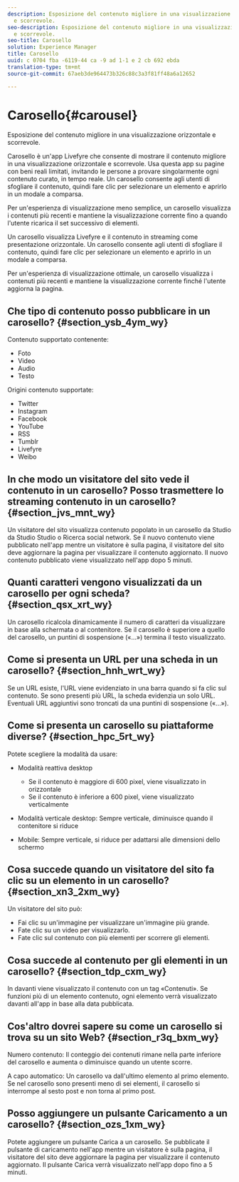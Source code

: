 ```yaml
---
description: Esposizione del contenuto migliore in una visualizzazione orizzontale
  e scorrevole.
seo-description: Esposizione del contenuto migliore in una visualizzazione orizzontale
  e scorrevole.
seo-title: Carosello
solution: Experience Manager
title: Carosello
uuid: c 0704 fba -6119-44 ca -9 ad 1-1 e 2 cb 692 ebda
translation-type: tm+mt
source-git-commit: 67aeb3de964473b326c88c3a3f81ff48a6a12652

---
```



# Carosello{#carousel}

Esposizione del contenuto migliore in una visualizzazione orizzontale e scorrevole.

Carosello è un'app Livefyre che consente di mostrare il contenuto migliore in una visualizzazione orizzontale e scorrevole. Usa questa app su pagine con beni reali limitati, invitando le persone a provare singolarmente ogni contenuto curato, in tempo reale. Un carosello consente agli utenti di sfogliare il contenuto, quindi fare clic per selezionare un elemento e aprirlo in un modale a comparsa.

Per un'esperienza di visualizzazione meno semplice, un carosello visualizza i contenuti più recenti e mantiene la visualizzazione corrente fino a quando l'utente ricarica il set successivo di elementi.

Un carosello visualizza Livefyre e il contenuto in streaming come presentazione orizzontale. Un carosello consente agli utenti di sfogliare il contenuto, quindi fare clic per selezionare un elemento e aprirlo in un modale a comparsa.

Per un'esperienza di visualizzazione ottimale, un carosello visualizza i contenuti più recenti e mantiene la visualizzazione corrente finché l'utente aggiorna la pagina.

## Che tipo di contenuto posso pubblicare in un carosello? {#section_ysb_4ym_wy}

Contenuto supportato contenente:

* Foto
* Video
* Audio
* Testo

Origini contenuto supportate:

* Twitter
* Instagram
* Facebook
* YouTube
* RSS
* Tumblr
* Livefyre
* Weibo

## In che modo un visitatore del sito vede il contenuto in un carosello? Posso trasmettere lo streaming contenuto in un carosello? {#section_jvs_mnt_wy}

Un visitatore del sito visualizza contenuto popolato in un carosello da Studio da Studio Studio o Ricerca social network. Se il nuovo contenuto viene pubblicato nell'app mentre un visitatore è sulla pagina, il visitatore del sito deve aggiornare la pagina per visualizzare il contenuto aggiornato. Il nuovo contenuto pubblicato viene visualizzato nell'app dopo 5 minuti.

## Quanti caratteri vengono visualizzati da un carosello per ogni scheda? {#section_qsx_xrt_wy}

Un carosello ricalcola dinamicamente il numero di caratteri da visualizzare in base alla schermata o al contenitore. Se il carosello è superiore a quello del carosello, un puntini di sospensione («…») termina il testo visualizzato.

## Come si presenta un URL per una scheda in un carosello? {#section_hnh_wrt_wy}

Se un URL esiste, l'URL viene evidenziato in una barra quando si fa clic sul contenuto. Se sono presenti più URL, la scheda evidenzia un solo URL. Eventuali URL aggiuntivi sono troncati da una puntini di sospensione («…»).

## Come si presenta un carosello su piattaforme diverse? {#section_hpc_5rt_wy}

Potete scegliere la modalità da usare:

* Modalità reattiva desktop

   * Se il contenuto è maggiore di 600 pixel, viene visualizzato in orizzontale
   * Se il contenuto è inferiore a 600 pixel, viene visualizzato verticalmente

* Modalità verticale desktop: Sempre verticale, diminuisce quando il contenitore si riduce
* Mobile: Sempre verticale, si riduce per adattarsi alle dimensioni dello schermo

## Cosa succede quando un visitatore del sito fa clic su un elemento in un carosello? {#section_xn3_2xm_wy}

Un visitatore del sito può:

* Fai clic su un'immagine per visualizzare un'immagine più grande.
* Fate clic su un video per visualizzarlo.
* Fate clic sul contenuto con più elementi per scorrere gli elementi.

## Cosa succede al contenuto per gli elementi in un carosello? {#section_tdp_cxm_wy}

In davanti viene visualizzato il contenuto con un tag «Contenuti». Se funzioni più di un elemento contenuto, ogni elemento verrà visualizzato davanti all'app in base alla data pubblicata.

## Cos'altro dovrei sapere su come un carosello si trova su un sito Web? {#section_r3q_bxm_wy}

Numero contenuto: Il conteggio dei contenuti rimane nella parte inferiore del carosello e aumenta o diminuisce quando un utente scorre.

A capo automatico: Un carosello va dall'ultimo elemento al primo elemento. Se nel carosello sono presenti meno di sei elementi, il carosello si interrompe al sesto post e non torna al primo post.

## Posso aggiungere un pulsante Caricamento a un carosello? {#section_ozs_1xm_wy}

Potete aggiungere un pulsante Carica a un carosello. Se pubblicate il pulsante di caricamento nell'app mentre un visitatore è sulla pagina, il visitatore del sito deve aggiornare la pagina per visualizzare il contenuto aggiornato. Il pulsante Carica verrà visualizzato nell'app dopo fino a 5 minuti.
